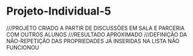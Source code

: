 # Projeto-Individual-5

///PROJETO CRIADO A PARTIR DE DISCUSSÕES EM SALA E PARCERIA COM OUTROS ALUNOS
///RESULTADO APROXIMADO
///DEFINIÇÃO DA NÃO-REPETIÇÃO DAS PROPRIEDADES JÁ INSERIDAS NA LISTA NÃO FUNCIONOU
